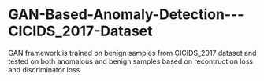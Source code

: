 # GAN-Based-Anomaly-Detection---CICIDS_2017-Dataset
GAN framework is trained on benign samples from CICIDS_2017 dataset and tested on both anomalous and benign samples based on recontruction loss and discriminator loss.
